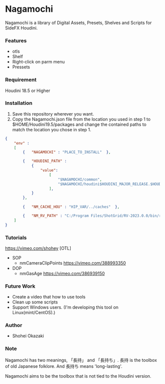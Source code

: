 Nagamochi
====

Nagamochi is a library of Digital Assets, Presets, Shelves and Scripts for SideFX Houdini.

### Features

- otls
- Shelf 
- Right-click on parm menu
- Pressets


### Requirement

Houdini 18.5 or Higher

### Installation
1. Save this repository wherever you want.
2. Copy the Nagamochi.json file from the location you used in step 1 to $HOME/Houdini19.5/packages and change the contained paths to match the location you chose in step 1.

```json
{
    "env" : 
    [
        {   "NAGAMOCHI" : "PLACE_TO_INSTALL"  },

        {   "HOUDINI_PATH" :
        	{
        		"value":
        			[        				
                        "$NAGAMOCHI/common",
        				"$NAGAMOCHI/houdini$HOUDINI_MAJOR_RELEASE.$HOUDINI_MINOR_RELEASE",                       
        			],
        	}
        },
        
        {   "NM_CACHE_HOU" : "HIP_VAR/../caches"  },

        {   "NM_RV_PATH" : "C:/Program Files/ShotGrid/RV-2023.0.0/bin/rv.exe"  },
    ]
}
```

### Tutorials 
https://vimeo.com/shohey
[OTL]
- SOP
	- nmCameraClipPoints https://vimeo.com/388993350
- DOP
	- nmGasAge https://vimeo.com/386939150

### Future Work
- Create a video that how to use tools
- Clean up some scripts
- Support Windows users. (I'm developing this tool on Linux(mint/CentOS).)

### Author

* Shohei Okazaki

### Note
Nagamochi has two meanings, 「長持」 and 「長持ち」.
長持 is the toolbox of old Japanese folklore.
And 長持ち means 'long-lasting'.

Nagamochi aims to be the toolbox that is not tied to the Houdini version.
